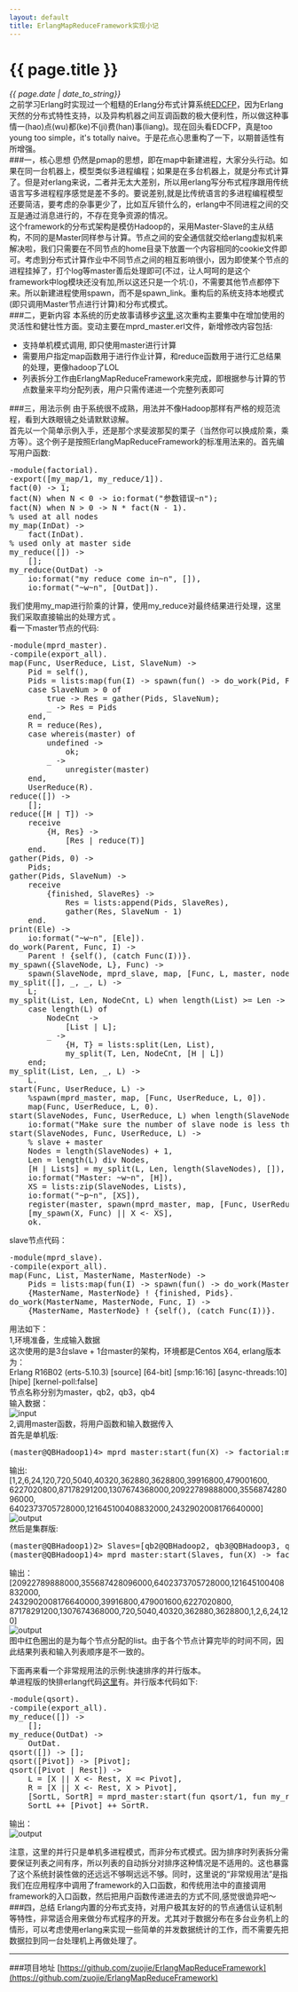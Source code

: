 ```yaml
---
layout: default
title: ErlangMapReduceFramework实现小记 
---
```

# {{ page.title }}   
*{{ page.date | date_to_string}}*   
之前学习Erlang时实现过一个粗糙的Erlang分布式计算系统[EDCFP](https://github.com/zuojie/EDCFP)，因为Erlang天然的分布式特性支持，以及异构机器之间互调函数的极大便利性，所以做这种事情一(hao)点(wu)都(ke)不(ji)费(han)事(liang)。现在回头看EDCFP，真是too young too simple，it's totally naive。于是花点心思重构了一下，以期普适性有所增强。   
###一，核心思想
仍然是pmap的思想，即在map中新建进程，大家分头行动。如果在同一台机器上，模型类似多进程编程；如果是在多台机器上，就是分布式计算了。但是对erlang来说，二者并无太大差别，所以用erlang写分布式程序跟用传统语言写多进程程序感觉是差不多的。要说差别,就是比传统语言的多进程编程模型还要简洁，要考虑的杂事更少了，比如互斥锁什么的，erlang中不同进程之间的交互是通过消息进行的，不存在竞争资源的情况。   
这个framework的分布式架构是模仿Hadoop的，采用Master-Slave的主从结构，不同的是Master同样参与计算。节点之间的安全通信就交给erlang虚拟机来解决啦，我们只需要在不同节点的home目录下放置一个内容相同的cookie文件即可。考虑到分布式计算作业中不同节点之间的相互影响很小，因为即使某个节点的进程挂掉了，打个log等master善后处理即可(不过，让人呵呵的是这个framework中log模块还没有加,所以这还只是一个坑:()，不需要其他节点都停下来。所以新建进程使用spawn，而不是spawn_link。重构后的系统支持本地模式(即只调用Master节点进行计算)和分布式模式。   
###二，更新内容
本系统的历史故事请移步[这里](https://github.com/zuojie/EDCFP),这次重构主要集中在增加使用的灵活性和健壮性方面。变动主要在mprd_master.erl文件，新增修改内容包括:   

* 支持单机模式调用, 即只使用master进行计算
* 需要用户指定map函数用于进行作业计算，和reduce函数用于进行汇总结果的处理，更像hadoop了LOL
* 列表拆分工作由ErlangMapReduceFramework来完成，即根据参与计算的节点数量来平均分配列表，用户只需传递进一个完整列表即可

###三，用法示例
由于系统很不成熟，用法并不像Hadoop那样有严格的规范流程，看到大跌眼镜之处请默默谅解。   
首先以一个简单示例入手，还是那个求斐波那契的栗子（当然你可以换成阶乘，乘方等）。这个例子是按照ErlangMapReduceFramework的标准用法来的。首先编写用户函数:
<pre class="prettyprint lang-erl">
-module(factorial).                                                                
-export([my_map/1, my_reduce/1]).                                                  
fact(0) -> 1;                                                                      
fact(N) when N < 0 -> io:format("参数错误~n");                                     
fact(N) when N > 0 -> N * fact(N - 1).                                             
% used at all nodes                                                                
my_map(InDat) ->                                                                   
    fact(InDat).                                                                   
% used only at master side                                                         
my_reduce([]) ->                                                                   
    [];                                                                            
my_reduce(OutDat) ->                                                               
    io:format("my reduce come in~n", []),                                          
    io:format("~w~n", [OutDat]). 
</pre>
我们使用my_map进行阶乘的计算，使用my_reduce对最终结果进行处理，这里我们采取直接输出的处理方式 。   
看一下master节点的代码:
<pre class="prettyprint lang-erl">
-module(mprd_master).                                                           
-compile(export_all).                                                           
map(Func, UserReduce, List, SlaveNum) ->                                           
    Pid = self(),                                                                  
    Pids = lists:map(fun(I) -> spawn(fun() -> do_work(Pid, Func, I) end) end, List),
    case SlaveNum > 0 of                                                           
        true -> Res = gather(Pids, SlaveNum);                                      
        _ -> Res = Pids                                                            
    end,                                                                           
    R = reduce(Res),                                                               
    case whereis(master) of                                                        
        undefined ->                                                               
            ok;                                                                    
        _ ->                                                                       
            unregister(master)                                                     
    end,                                                                           
    UserReduce(R).
reduce([]) ->                                                                   
    [];                                                                         
reduce([H | T]) ->                                                              
    receive                                                                     
        {H, Res} ->                                                             
            [Res | reduce(T)]                                                   
    end.                                                                        
gather(Pids, 0) ->                                                              
    Pids;                                                                       
gather(Pids, SlaveNum) ->                                                          
    receive                                                                        
        {finished, SlaveRes} ->                                                    
            Res = lists:append(Pids, SlaveRes),                                    
            gather(Res, SlaveNum - 1)                                              
    end.                                                                           
print(Ele) ->                                                                      
    io:format("~w~n", [Ele]).                                                      
do_work(Parent, Func, I) ->                                                        
    Parent ! {self(), (catch Func(I))}.                                            
my_spawn({SlaveNode, L}, Func) ->                                                  
    spawn(SlaveNode, mprd_slave, map, [Func, L, master, node()]).                  
my_split([], _, _, L) ->                                                           
    L;                                         
my_split(List, Len, NodeCnt, L) when length(List) >= Len ->                        
    case length(L) of                                                              
        NodeCnt  ->                                                                
            [List | L];                                                            
        _ ->                                                                    
            {H, T} = lists:split(Len, List),                                    
            my_split(T, Len, NodeCnt, [H | L])                                  
    end;                                                                        
my_split(List, Len, _, L) ->                                                    
    L.                                                                          
start(Func, UserReduce, L) ->                                                   
    %spawn(mprd_master, map, [Func, UserReduce, L, 0]).                         
    map(Func, UserReduce, L, 0).                     
start(SlaveNodes, Func, UserReduce, L) when length(SlaveNodes) > length(L) -1 ->
    io:format("Make sure the number of slave node is less than the length of List please!\n");
start(SlaveNodes, Func, UserReduce, L) ->                                       
    % slave + master                                                            
    Nodes = length(SlaveNodes) + 1,                                             
    Len = length(L) div Nodes,                                                  
    [H | Lists] = my_split(L, Len, length(SlaveNodes), []),                     
    io:format("Master: ~w~n", [H]),                                             
    XS = lists:zip(SlaveNodes, Lists),                                          
    io:format("~p~n", [XS]),                                                    
    register(master, spawn(mprd_master, map, [Func, UserReduce, H, length(SlaveNodes)])),
    [my_spawn(X, Func) || X <- XS],                                             
    ok.
</pre>
slave节点代码：
<pre class="prettyprint lang-erl">
-module(mprd_slave).                                                               
-compile(export_all).                                                              
map(Func, List, MasterName, MasterNode) ->                                         
    Pids = lists:map(fun(I) -> spawn(fun() -> do_work(MasterName, MasterNode, Func, I) end) end, List),
    {MasterName, MasterNode} ! {finished, Pids}.                                   
do_work(MasterName, MasterNode, Func, I) ->                                        
    {MasterName, MasterNode} ! {self(), (catch Func(I))}.
</pre>
用法如下：    
1,环境准备，生成输入数据   
这次使用的是3台slave + 1台master的架构，环境都是Centos X64, erlang版本为：   
Erlang R16B02 (erts-5.10.3) [source] [64-bit] [smp:16:16] [async-threads:10] [hipe] [kernel-poll:false]   
节点名称分别为master，qb2，qb3，qb4   
输入数据：   
![input](http://zuojie.github.io/demo/erlang_1.png)   
2,调用master函数，将用户函数和输入数据传入   
首先是单机版:   
<pre class="prettyprint lang-erl">
(master@QBHadoop1)4> mprd_master:start(fun(X) -> factorial:my_map(X) end, fun(X) -> factorial:my_reduce(X) end, L).   
</pre>
输出:   
[1,2,6,24,120,720,5040,40320,362880,3628800,39916800,479001600,   
6227020800,87178291200,1307674368000,20922789888000,355687428096000,   
6402373705728000,121645100408832000,2432902008176640000]   
![output](http://zuojie.github.io/demo/erlang_2.png)   
然后是集群版:   
<pre class="prettyprint lang-erl">
(master@QBHadoop1)2> Slaves=[qb2@QBHadoop2, qb3@QBHadoop3, qb4@QBHadoop4].   
(master@QBHadoop1)4> mprd_master:start(Slaves, fun(X) -> factorial:my_map(X) end, fun(X) -> factorial:my_reduce(X) end, L).
</pre>
输出：   
[20922789888000,355687428096000,6402373705728000,121645100408832000,   
2432902008176640000,39916800,479001600,6227020800,   
87178291200,1307674368000,720,5040,40320,362880,3628800,1,2,6,24,120]   
![output](http://zuojie.github.io/demo/erlang_3.png)   
图中红色圈出的是为每个节点分配的list。由于各个节点计算完毕的时间不同，因此结果列表和输入列表顺序是不一致的。

下面再来看一个非常规用法的示例:快速排序的并行版本。   
单进程版的快排erlang代码[这里](https://github.com/zuojie/CodeBase/blob/master/Awesome_Erlang_Snippets.md)有。并行版本代码如下:
<pre class="prettyprint lang-erl">
-module(qsort).                                                                    
-compile(export_all).                                                              
my_reduce([]) ->                                                                   
    [];                                                                            
my_reduce(OutDat) ->                                                               
    OutDat.                                                                        
qsort([]) -> [];                                                                   
qsort([Pivot]) -> [Pivot];                                                         
qsort([Pivot | Rest]) ->                                                           
    L = [X || X <- Rest, X =< Pivot],                                              
    R = [X || X <- Rest, X > Pivot],                                               
    [SortL, SortR] = mprd_master:start(fun qsort/1, fun my_reduce/1, [L, R]),   
    SortL ++ [Pivot] ++ SortR.
</pre>
输出：   
![output](http://zuojie.github.io/demo/erlang_4.png)   

注意，这里的并行只是单机多进程模式，而非分布式模式。因为排序时列表拆分需要保证列表之间有序，所以列表的自动拆分对排序这种情况是不适用的。这也暴露了这个系统封装性做的还远远不够啊远远不够。同时，这里说的“非常规用法”是指我们在应用程序中调用了framework的入口函数，和传统用法中的直接调用framework的入口函数，然后把用户函数传递进去的方式不同,感觉很诡异吧～
###四，总结
Erlang内置的分布式支持，对用户极其友好的的节点通信认证机制等特性，非常适合用来做分布式程序的开发。尤其对于数据分布在多台业务机上的情形，可以考虑使用erlang来实现一些简单的并发数据统计的工作，而不需要先把数据拉到同一台处理机上再做处理了。

___

###项目地址
[https://github.com/zuojie/ErlangMapReduceFramework](https://github.com/zuojie/ErlangMapReduceFramework)
